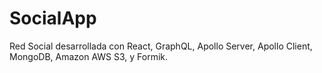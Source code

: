 # SocialApp

Red Social desarrollada con React, GraphQL, Apollo Server, Apollo Client, MongoDB, Amazon AWS S3, y Formik.